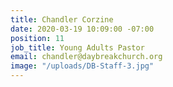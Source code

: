 ```yaml
---
title: Chandler Corzine
date: 2020-03-19 10:09:00 -07:00
position: 11
job_title: Young Adults Pastor
email: chandler@daybreakchurch.org
image: "/uploads/DB-Staff-3.jpg"
---
```


